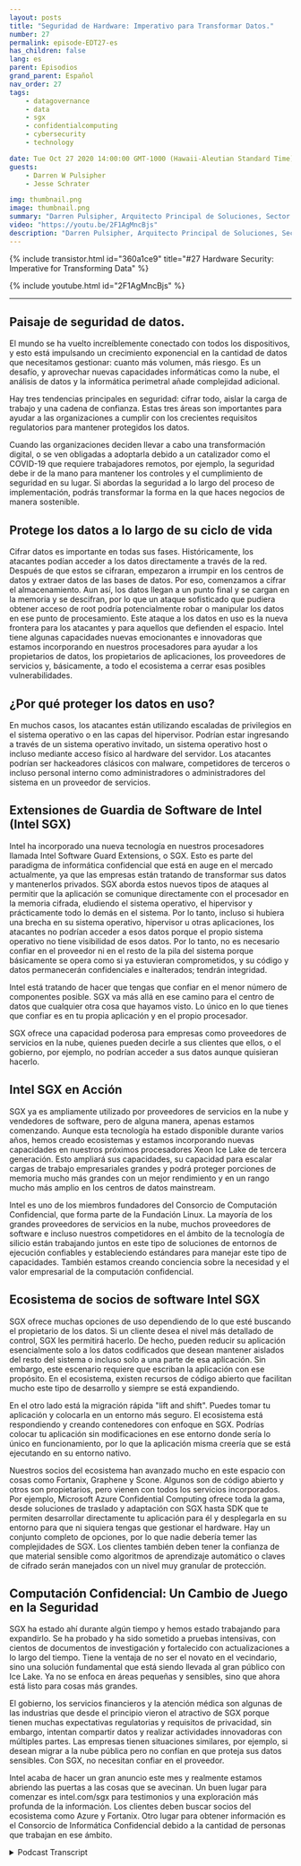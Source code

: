 ```yaml
---
layout: posts
title: "Seguridad de Hardware: Imperativo para Transformar Datos."
number: 27
permalink: episode-EDT27-es
has_children: false
lang: es
parent: Episodios
grand_parent: Español
nav_order: 27
tags:
    - datagovernance
    - data
    - sgx
    - confidentialcomputing
    - cybersecurity
    - technology

date: Tue Oct 27 2020 14:00:00 GMT-1000 (Hawaii-Aleutian Standard Time)
guests:
    - Darren W Pulsipher
    - Jesse Schrater

img: thumbnail.png
image: thumbnail.png
summary: "Darren Pulsipher, Arquitecto Principal de Soluciones, Sector Público, Intel, y Jesse Schrater, Gerente de Seguridad, Grupo de Plataformas de Datos, Intel, discuten el panorama actual de seguridad y cómo la tecnología SGX de Intel y su ecosistema de colaboradores ofrecen una solución oportuna y probada para los datos en uso y otras preocupaciones de seguridad."
video: "https://youtu.be/2F1AgMncBjs"
description: "Darren Pulsipher, Arquitecto Principal de Soluciones, Sector Público, Intel, y Jesse Schrater, Gerente de Seguridad, Grupo de Plataformas de Datos, Intel, discuten el panorama actual de seguridad y cómo la tecnología SGX de Intel y su ecosistema de colaboradores ofrecen una solución oportuna y probada para los datos en uso y otras preocupaciones de seguridad."
---
```


<div>
{% include transistor.html id="360a1ce9" title="#27 Hardware Security: Imperative for Transforming Data" %}

{% include youtube.html id="2F1AgMncBjs" %}
</div>

---

## Paisaje de seguridad de datos.

El mundo se ha vuelto increíblemente conectado con todos los dispositivos, y esto está impulsando un crecimiento exponencial en la cantidad de datos que necesitamos gestionar: cuanto más volumen, más riesgo. Es un desafío, y aprovechar nuevas capacidades informáticas como la nube, el análisis de datos y la informática perimetral añade complejidad adicional.

Hay tres tendencias principales en seguridad: cifrar todo, aislar la carga de trabajo y una cadena de confianza. Estas tres áreas son importantes para ayudar a las organizaciones a cumplir con los crecientes requisitos regulatorios para mantener protegidos los datos.

Cuando las organizaciones deciden llevar a cabo una transformación digital, o se ven obligadas a adoptarla debido a un catalizador como el COVID-19 que requiere trabajadores remotos, por ejemplo, la seguridad debe ir de la mano para mantener los controles y el cumplimiento de seguridad en su lugar. Si abordas la seguridad a lo largo del proceso de implementación, podrás transformar la forma en la que haces negocios de manera sostenible.

## Protege los datos a lo largo de su ciclo de vida

Cifrar datos es importante en todas sus fases. Históricamente, los atacantes podían acceder a los datos directamente a través de la red. Después de que estos se cifraran, empezaron a irrumpir en los centros de datos y extraer datos de las bases de datos. Por eso, comenzamos a cifrar el almacenamiento. Aun así, los datos llegan a un punto final y se cargan en la memoria y se descifran, por lo que un ataque sofisticado que pudiera obtener acceso de root podría potencialmente robar o manipular los datos en ese punto de procesamiento. Este ataque a los datos en uso es la nueva frontera para los atacantes y para aquellos que defienden el espacio. Intel tiene algunas capacidades nuevas emocionantes e innovadoras que estamos incorporando en nuestros procesadores para ayudar a los propietarios de datos, los propietarios de aplicaciones, los proveedores de servicios y, básicamente, a todo el ecosistema a cerrar esas posibles vulnerabilidades.

## ¿Por qué proteger los datos en uso?

En muchos casos, los atacantes están utilizando escaladas de privilegios en el sistema operativo o en las capas del hipervisor. Podrían estar ingresando a través de un sistema operativo invitado, un sistema operativo host o incluso mediante acceso físico al hardware del servidor. Los atacantes podrían ser hackeadores clásicos con malware, competidores de terceros o incluso personal interno como administradores o administradores del sistema en un proveedor de servicios.

## Extensiones de Guardia de Software de Intel (Intel SGX)

Intel ha incorporado una nueva tecnología en nuestros procesadores llamada Intel Software Guard Extensions, o SGX. Esto es parte del paradigma de informática confidencial que está en auge en el mercado actualmente, ya que las empresas están tratando de transformar sus datos y mantenerlos privados. SGX aborda estos nuevos tipos de ataques al permitir que la aplicación se comunique directamente con el procesador en la memoria cifrada, eludiendo el sistema operativo, el hipervisor y prácticamente todo lo demás en el sistema. Por lo tanto, incluso si hubiera una brecha en su sistema operativo, hipervisor u otras aplicaciones, los atacantes no podrían acceder a esos datos porque el propio sistema operativo no tiene visibilidad de esos datos. Por lo tanto, no es necesario confiar en el proveedor ni en el resto de la pila del sistema porque básicamente se opera como si ya estuvieran comprometidos, y su código y datos permanecerán confidenciales e inalterados; tendrán integridad.

Intel está tratando de hacer que tengas que confiar en el menor número de componentes posible. SGX va más allá en ese camino para el centro de datos que cualquier otra cosa que hayamos visto. Lo único en lo que tienes que confiar es en tu propia aplicación y en el propio procesador.

SGX ofrece una capacidad poderosa para empresas como proveedores de servicios en la nube, quienes pueden decirle a sus clientes que ellos, o el gobierno, por ejemplo, no podrían acceder a sus datos aunque quisieran hacerlo.

## Intel SGX en Acción

SGX ya es ampliamente utilizado por proveedores de servicios en la nube y vendedores de software, pero de alguna manera, apenas estamos comenzando. Aunque esta tecnología ha estado disponible durante varios años, hemos creado ecosistemas y estamos incorporando nuevas capacidades en nuestros próximos procesadores Xeon Ice Lake de tercera generación. Esto ampliará sus capacidades, su capacidad para escalar cargas de trabajo empresariales grandes y podrá proteger porciones de memoria mucho más grandes con un mejor rendimiento y en un rango mucho más amplio en los centros de datos mainstream.

Intel es uno de los miembros fundadores del Consorcio de Computación Confidencial, que forma parte de la Fundación Linux. La mayoría de los grandes proveedores de servicios en la nube, muchos proveedores de software e incluso nuestros competidores en el ámbito de la tecnología de silicio están trabajando juntos en este tipo de soluciones de entornos de ejecución confiables y estableciendo estándares para manejar este tipo de capacidades. También estamos creando conciencia sobre la necesidad y el valor empresarial de la computación confidencial.

## Ecosistema de socios de software Intel SGX

SGX ofrece muchas opciones de uso dependiendo de lo que esté buscando el propietario de los datos. Si un cliente desea el nivel más detallado de control, SGX les permitirá hacerlo. De hecho, pueden reducir su aplicación esencialmente solo a los datos codificados que desean mantener aislados del resto del sistema o incluso solo a una parte de esa aplicación. Sin embargo, este escenario requiere que escriban la aplicación con ese propósito. En el ecosistema, existen recursos de código abierto que facilitan mucho este tipo de desarrollo y siempre se está expandiendo.

En el otro lado está la migración rápida "lift and shift". Puedes tomar tu aplicación y colocarla en un entorno más seguro. El ecosistema está respondiendo y creando contenedores con enfoque en SGX. Podrías colocar tu aplicación sin modificaciones en ese entorno donde sería lo único en funcionamiento, por lo que la aplicación misma creería que se está ejecutando en su entorno nativo.

Nuestros socios del ecosistema han avanzado mucho en este espacio con cosas como Fortanix, Graphene y Scone. Algunos son de código abierto y otros son propietarios, pero vienen con todos los servicios incorporados. Por ejemplo, Microsoft Azure Confidential Computing ofrece toda la gama, desde soluciones de traslado y adaptación con SGX hasta SDK que te permiten desarrollar directamente tu aplicación para él y desplegarla en su entorno para que ni siquiera tengas que gestionar el hardware. Hay un conjunto completo de opciones, por lo que nadie debería temer las complejidades de SGX. Los clientes también deben tener la confianza de que material sensible como algoritmos de aprendizaje automático o claves de cifrado serán manejados con un nivel muy granular de protección.

## Computación Confidencial: Un Cambio de Juego en la Seguridad

SGX ha estado ahí durante algún tiempo y hemos estado trabajando para expandirlo. Se ha probado y ha sido sometido a pruebas intensivas, con cientos de documentos de investigación y fortalecido con actualizaciones a lo largo del tiempo. Tiene la ventaja de no ser el novato en el vecindario, sino una solución fundamental que está siendo llevada al gran público con Ice Lake. Ya no se enfoca en áreas pequeñas y sensibles, sino que ahora está listo para cosas más grandes.

El gobierno, los servicios financieros y la atención médica son algunas de las industrias que desde el principio vieron el atractivo de SGX porque tienen muchas expectativas regulatorias y requisitos de privacidad, sin embargo, intentan compartir datos y realizar actividades innovadoras con múltiples partes. Las empresas tienen situaciones similares, por ejemplo, si desean migrar a la nube pública pero no confían en que proteja sus datos sensibles. Con SGX, no necesitan confiar en el proveedor.

Intel acaba de hacer un gran anuncio este mes y realmente estamos abriendo las puertas a las cosas que se avecinan. Un buen lugar para comenzar es intel.com/sgx para testimonios y una exploración más profunda de la información. Los clientes deben buscar socios del ecosistema como Azure y Fortanix. Otro lugar para obtener información es el Consorcio de Informática Confidencial debido a la cantidad de personas que trabajan en ese ámbito.



<details>
<summary> Podcast Transcript </summary>

<p></p>

</details>
